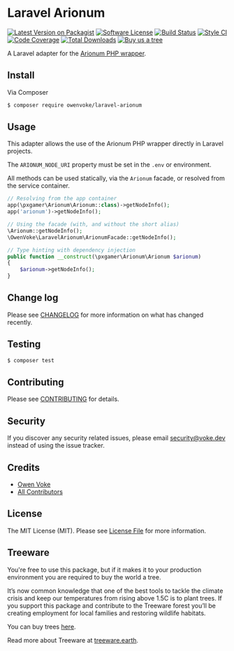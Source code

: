 # Laravel Arionum

[![Latest Version on Packagist][ico-version]][link-packagist]
[![Software License][ico-license]](LICENSE.md)
[![Build Status][ico-github-actions]][link-github-actions]
[![Style CI][ico-styleci]][link-styleci]
[![Code Coverage][ico-code-quality]][link-code-quality]
[![Total Downloads][ico-downloads]][link-downloads]
[![Buy us a tree][ico-treeware-gifting]][link-treeware-gifting]

A Laravel adapter for the [Arionum PHP wrapper][link-arionum-php].

## Install

Via Composer

```bash
$ composer require owenvoke/laravel-arionum
```

## Usage

This adapter allows the use of the Arionum PHP wrapper directly in Laravel projects.

The `ARIONUM_NODE_URI` property must be set in the `.env` or environment.

All methods can be used statically, via the `Arionum` facade, or resolved from the service container.

```php
// Resolving from the app container
app(\pxgamer\Arionum\Arionum::class)->getNodeInfo();
app('arionum')->getNodeInfo();

// Using the facade (with, and without the short alias)
\Arionum::getNodeInfo();
\OwenVoke\LaravelArionum\ArionumFacade::getNodeInfo();

// Type hinting with dependency injection
public function __construct(\pxgamer\Arionum\Arionum $arionum)
{
    $arionum->getNodeInfo();
}
```

## Change log

Please see [CHANGELOG](CHANGELOG.md) for more information on what has changed recently.

## Testing

```bash
$ composer test
```

## Contributing

Please see [CONTRIBUTING](.github/CONTRIBUTING.md) for details.

## Security

If you discover any security related issues, please email security@voke.dev instead of using the issue tracker.

## Credits

- [Owen Voke][link-author]
- [All Contributors][link-contributors]

## License

The MIT License (MIT). Please see [License File](LICENSE.md) for more information.

## Treeware

You're free to use this package, but if it makes it to your production environment you are required to buy the world a tree.

It’s now common knowledge that one of the best tools to tackle the climate crisis and keep our temperatures from rising above 1.5C is to plant trees. If you support this package and contribute to the Treeware forest you’ll be creating employment for local families and restoring wildlife habitats.

You can buy trees [here][link-treeware-gifting].

Read more about Treeware at [treeware.earth][link-treeware].

[ico-version]: https://img.shields.io/packagist/v/owenvoke/laravel-arionum.svg?style=flat-square
[ico-license]: https://img.shields.io/badge/license-MIT-brightgreen.svg?style=flat-square
[ico-github-actions]: https://img.shields.io/github/workflow/status/owenvoke/laravel-arionum/Continuous%20Integration.svg?style=flat-square
[ico-styleci]: https://styleci.io/repos/205146498/shield
[ico-code-quality]: https://img.shields.io/codecov/c/github/owenvoke/laravel-arionum.svg?style=flat-square
[ico-downloads]: https://img.shields.io/packagist/dt/owenvoke/laravel-arionum.svg?style=flat-square
[ico-treeware-gifting]: https://img.shields.io/badge/Treeware-%F0%9F%8C%B3-lightgreen?style=flat-square

[link-packagist]: https://packagist.org/packages/owenvoke/laravel-arionum
[link-github-actions]: https://github.com/owenvoke/laravel-arionum/actions
[link-styleci]: https://styleci.io/repos/205146498
[link-code-quality]: https://codecov.io/gh/owenvoke/laravel-arionum
[link-downloads]: https://packagist.org/packages/owenvoke/laravel-arionum
[link-arionum-php]: https://github.com/owenvoke/arionum-php
[link-treeware]: https://treeware.earth
[link-treeware-gifting]: https://offset.earth/owenvoke?gift-trees
[link-author]: https://github.com/owenvoke
[link-contributors]: ../../contributors
